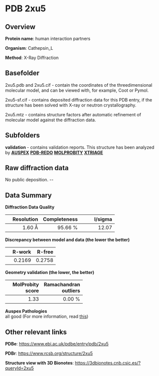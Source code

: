 # PDB 2xu5

## Overview

**Protein name**: human interaction partners

**Organism**: Cathepsin_L

**Method**: X-Ray Diffraction

## Basefolder

2xu5.pdb and 2xu5.cif - contain the coordinates of the threedimensional molecular model, and can be viewed with, for example, Coot or Pymol.

2xu5-sf.cif - contains deposited diffraction data for this PDB entry, if the structure has been solved with X-ray or neutron crystallography.

2xu5.mtz - contains structure factors after automatic refinement of molecular model against the diffraction data.

## Subfolders





**validation** - contains validation reports. This structure has been analyzed by [**AUSPEX**](https://github.com/thorn-lab/coronavirus_structural_task_force/tree/master/pdb/human_interaction_partners/Cathepsin_L/2xu5/validation/auspex) [**PDB-REDO**](https://github.com/thorn-lab/coronavirus_structural_task_force/tree/master/pdb/human_interaction_partners/Cathepsin_L/2xu5/validation/pdb-redo) [**MOLPROBITY**](https://github.com/thorn-lab/coronavirus_structural_task_force/tree/master/pdb/human_interaction_partners/Cathepsin_L/2xu5/validation/molprobity) [**XTRIAGE**](https://github.com/thorn-lab/coronavirus_structural_task_force/blob/master/pdb/human_interaction_partners/Cathepsin_L/2xu5/validation/Xtriage_output.log) 

## Raw diffraction data

No public deposition. --<br> 

## Data Summary
**Diffraction Data Quality**

|   | Resolution | Completeness| I/sigma |
|---|-------------:|----------------:|--------------:|
|   |1.60 Å|95.66 %|<img width=50/>12.07|

**Discrepancy between model and data (the lower the better)**

|   | **R-work**| **R-free**   
|---|-------------:|----------------:|           
||  0.2169|  0.2758|

**Geometry validation (the lower, the better)**

|   |**MolProbity<br>score**| **Ramachandran<br>outliers** 
|---|-------------:|----------------:|
||  1.33|  0.00 %|

**Auspex Pathologies**<br> all good (For more information, read [this](https://github.com/thorn-lab/coronavirus_structural_task_force/blob/master/pdb/human_interaction_partners/Cathepsin_L/2xu5/validation/auspex/2xu5_auspex_comments.txt))

 



## Other relevant links 
**PDBe**:  https://www.ebi.ac.uk/pdbe/entry/pdb/2xu5
 
**PDBr**: https://www.rcsb.org/structure/2xu5 

**Structure view with 3D Bionotes**: https://3dbionotes.cnb.csic.es/?queryId=2xu5

